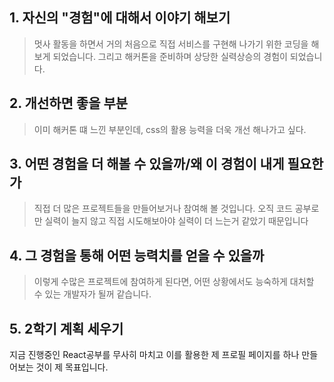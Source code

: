 ## 1. 자신의 "경험"에 대해서 이야기 해보기
> 멋사 활동을 하면서 거의 처음으로 직접 서비스를 구현해 나가기 위한 코딩을 해보게 되었습니다. 그리고 해커톤을 준비하며 상당한 실력상승의 경험이 되었습니다.
## 2. 개선하면 좋을 부분
> 이미 해커톤 떄 느낀 부분인데, css의 활용 능력을 더욱 개선 해나가고 싶다.
## 3. 어떤 경험을 더 해볼 수 있을까/왜 이 경험이 내게 필요한가
> 직접 더 많은 프로젝트들을 만들어보거나 참여해 볼 것입니다. 오직 코드 공부로만 실력이 늘지 않고 직접 시도해보아야 실력이 더 느는거 같았기 때문입니다
## 4. 그 경험을 통해 어떤 능력치를 얻을 수 있을까
> 이렇게 수많은 프로젝트에 참여하게 된다면, 어떤 상황에서도 능숙하게 대처할 수 있는 개발자가 될꺼 같습니다.
## 5. 2학기 계획 세우기
지금 진행중인 React공부를 무사히 마치고 이를 활용한 제 프로필 페이지를 하나 만들어보는 것이 제 목표입니다. 
